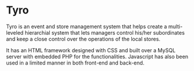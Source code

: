 # Tyro
Tyro is an event and store management system that helps create a multi-leveled hierarchial system that lets managers control his/her subordinates and keep a close control over the operations of the local stores.

It has an HTML framework designed with CSS and built over a MySQL server with embedded PHP for the functionalities. Javascript has also been used in a limited manner in both front-end and back-end.
